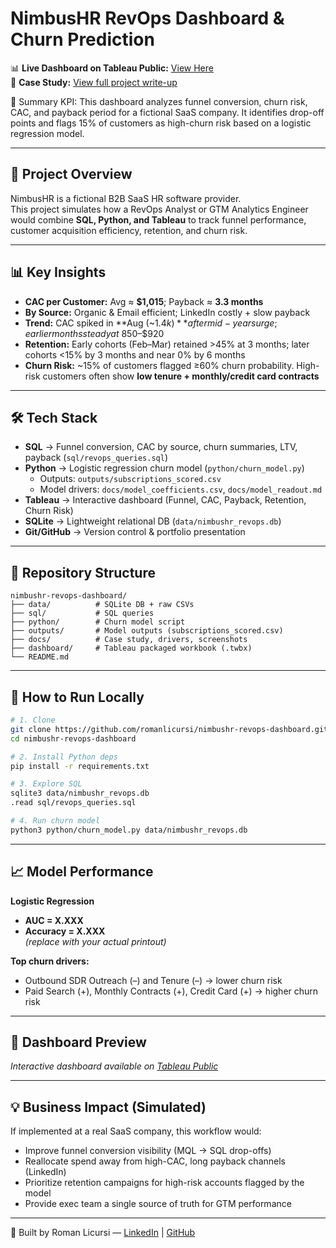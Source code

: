 # NimbusHR RevOps Dashboard & Churn Prediction

📊 **Live Dashboard on Tableau Public:** [View Here](https://public.tableau.com/views/RealNimbus/Dashboard1?:language=en-US&publish=yes&:sid=&:display_count=n&:origin=viz_share_link)  
📄 **Case Study:** [View full project write-up](docs/case_study.md)

🧠 Summary KPI: This dashboard analyzes funnel conversion, churn risk, CAC, and payback period for a fictional SaaS company. It identifies drop-off points and flags 15% of customers as high-churn risk based on a logistic regression model.

---

## 📌 Project Overview
NimbusHR is a fictional B2B SaaS HR software provider.  
This project simulates how a RevOps Analyst or GTM Analytics Engineer would combine **SQL, Python, and Tableau** to track funnel performance, customer acquisition efficiency, retention, and churn risk.

---

## 📊 Key Insights
- **CAC per Customer:** Avg ≈ **$1,015**; Payback ≈ **3.3 months**  
- **By Source:** Organic & Email efficient; LinkedIn costly + slow payback  
- **Trend:** CAC spiked in **Aug (~$1.4k)** after mid-year surge; earlier months steady at ~$850–$920  
- **Retention:** Early cohorts (Feb–Mar) retained >45% at 3 months; later cohorts <15% by 3 months and near 0% by 6 months  
- **Churn Risk:** ~15% of customers flagged ≥60% churn probability. High-risk customers often show **low tenure + monthly/credit card contracts**  

---

## 🛠️ Tech Stack
- **SQL** → Funnel conversion, CAC by source, churn summaries, LTV, payback (`sql/revops_queries.sql`)  
- **Python** → Logistic regression churn model (`python/churn_model.py`)  
  - Outputs: `outputs/subscriptions_scored.csv`  
  - Model drivers: `docs/model_coefficients.csv`, `docs/model_readout.md`  
- **Tableau** → Interactive dashboard (Funnel, CAC, Payback, Retention, Churn Risk)  
- **SQLite** → Lightweight relational DB (`data/nimbushr_revops.db`)  
- **Git/GitHub** → Version control & portfolio presentation  

---

## 📂 Repository Structure
```
nimbushr-revops-dashboard/
├── data/          # SQLite DB + raw CSVs
├── sql/           # SQL queries
├── python/        # Churn model script
├── outputs/       # Model outputs (subscriptions_scored.csv)
├── docs/          # Case study, drivers, screenshots
├── dashboard/     # Tableau packaged workbook (.twbx)
└── README.md
```

---

## 🚀 How to Run Locally

```bash
# 1. Clone
git clone https://github.com/romanlicursi/nimbushr-revops-dashboard.git
cd nimbushr-revops-dashboard

# 2. Install Python deps
pip install -r requirements.txt

# 3. Explore SQL
sqlite3 data/nimbushr_revops.db
.read sql/revops_queries.sql

# 4. Run churn model
python3 python/churn_model.py data/nimbushr_revops.db
```

---

## 📈 Model Performance

**Logistic Regression**
- **AUC = X.XXX**
- **Accuracy = X.XXX**  
*(replace with your actual printout)*

**Top churn drivers:**
- Outbound SDR Outreach (–) and Tenure (–) → lower churn risk
- Paid Search (+), Monthly Contracts (+), Credit Card (+) → higher churn risk

---

## 📸 Dashboard Preview

*Interactive dashboard available on [Tableau Public](https://public.tableau.com/views/RealNimbus/Dashboard1?:language=en-US&publish=yes&:sid=&:display_count=n&:origin=viz_share_link)*

---

## 💡 Business Impact (Simulated)

If implemented at a real SaaS company, this workflow would:
- Improve funnel conversion visibility (MQL → SQL drop-offs)
- Reallocate spend away from high-CAC, long payback channels (LinkedIn)
- Prioritize retention campaigns for high-risk accounts flagged by the model
- Provide exec team a single source of truth for GTM performance

---

👤 Built by Roman Licursi — [LinkedIn](www.linkedin.com/in/roman-licursi-3aab2a160) | [GitHub](https://github.com/romanlicursi)
